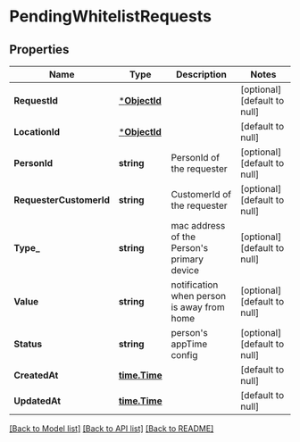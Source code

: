 # PendingWhitelistRequests

## Properties
Name | Type | Description | Notes
------------ | ------------- | ------------- | -------------
**RequestId** | [***ObjectId**](ObjectID.md) |  | [optional] [default to null]
**LocationId** | [***ObjectId**](ObjectID.md) |  | [default to null]
**PersonId** | **string** | PersonId of the requester | [optional] [default to null]
**RequesterCustomerId** | **string** | CustomerId of the requester | [optional] [default to null]
**Type_** | **string** | mac address of the Person&#39;s primary device | [optional] [default to null]
**Value** | **string** | notification when person is away from home | [optional] [default to null]
**Status** | **string** | person&#39;s appTime config | [optional] [default to null]
**CreatedAt** | [**time.Time**](time.Time.md) |  | [default to null]
**UpdatedAt** | [**time.Time**](time.Time.md) |  | [default to null]

[[Back to Model list]](../README.md#documentation-for-models) [[Back to API list]](../README.md#documentation-for-api-endpoints) [[Back to README]](../README.md)


